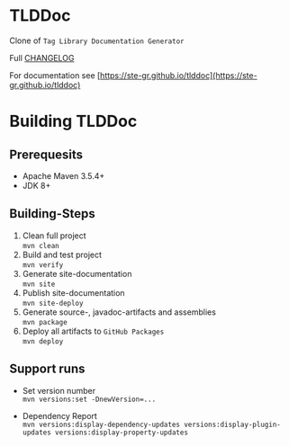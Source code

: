 # TLDDoc

Clone of `Tag Library Documentation Generator`

Full [CHANGELOG](CHANGELOG.md)

For documentation see [https://ste-gr.github.io/tlddoc](https://ste-gr.github.io/tlddoc)

# Building TLDDoc

## Prerequesits

* Apache Maven 3.5.4\+
* JDK 8\+

## Building-Steps

1. Clean full project  
    `mvn clean`
2. Build and test project  
    `mvn verify`
3. Generate site-documentation  
    `mvn site`
4. Publish site-documentation  
    `mvn site-deploy`
5. Generate source-, javadoc-artifacts and assemblies  
    `mvn package`
6. Deploy all artifacts to `GitHub Packages`  
    `mvn deploy`

## Support runs

* Set version number  
    `mvn versions:set -DnewVersion=...`

* Dependency Report  
    `mvn versions:display-dependency-updates versions:display-plugin-updates versions:display-property-updates`